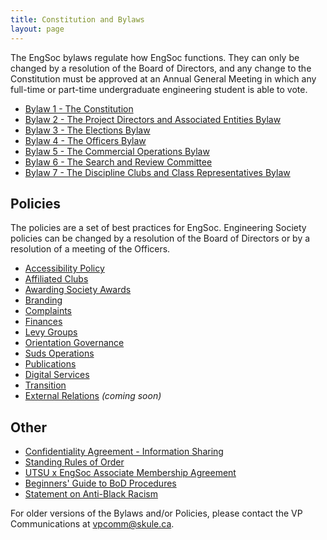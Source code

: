 ```yaml
---
title: Constitution and Bylaws
layout: page
---
```


The EngSoc bylaws regulate how EngSoc functions. They can only be changed by a resolution of the Board of Directors, and any change to the Constitution must be approved at an Annual General Meeting in which any full-time or part-time undergraduate engineering student is able to vote.
- [Bylaw 1 - The Constitution](https://github.com/skule/bylaws/blob/master/Bylaw%201.pdf)
- [Bylaw 2 - The Project Directors and Associated Entities Bylaw](https://github.com/skule/bylaws/blob/master/Bylaw%202.pdf)
- [Bylaw 3 - The Elections Bylaw](https://github.com/skule/bylaws/blob/master/Bylaw%203.pdf)
- [Bylaw 4 - The Officers Bylaw](https://github.com/skule/bylaws/blob/master/Bylaw%204.pdf)
- [Bylaw 5 - The Commercial Operations Bylaw](https://github.com/skule/bylaws/blob/master/Bylaw%205.pdf)
- [Bylaw 6 - The Search and Review Committee](https://github.com/skule/bylaws/blob/master/Bylaw%206.pdf)
- [Bylaw 7 - The Discipline Clubs and Class Representatives Bylaw](https://github.com/skule/bylaws/blob/master/Bylaw%207.pdf)

## Policies

The policies are a set of best practices for EngSoc. Engineering Society policies can be changed by a resolution of the Board of Directors or by a resolution of a meeting of the Officers.
- [Accessibility Policy](https://drive.google.com/file/d/1NBE9OM5YWWnhQfcE_s9wIuO8LECV3vDO)
- [Affiliated Clubs](https://drive.google.com/file/d/131fr_DDU6sE7p2DKIQtcqVucrNmtL5Ne)
- [Awarding Society Awards](/about/governing-documents/Policy-Awarding-Society-Awards-Feb2024.pdf)
- [Branding](https://drive.google.com/file/d/0B89eE6k71A1lV2lYUldBcWhUUDg)
- [Complaints](https://github.com/skule/bylaws/blob/master/policies/Policy-on-Complaints.pdf)
- [Finances](/about/governing-documents/Policy-Finances.pdf)
- [Levy Groups](https://drive.google.com/file/d/1h9RiVSQF4GSwvYrRV6cqZ8V4njTNLB6e) 
- [Orientation Governance](https://github.com/skule/bylaws/blob/master/policies/Orientation%20Governance%20Policy.pdf)
- [Suds Operations](/about/governing-documents/Policy-Suds-Operations.pdf)
- [Publications](/about/governing-documents/Policy-on-Publications.pdf)
- [Digital Services](https://github.com/skule/bylaws/blob/master/policies/Digital%20Services%20Policy.pdf)
- [Transition](https://github.com/skule/bylaws/blob/master/policies/Transition%20Policy.pdf)
- [External Relations](https://github.com/skule/bylaws/blob/master/policies/) *(coming soon)*

## Other

- [Confidentiality Agreement - Information Sharing](/about/governing-documents/Confidentiality-Agreement-Information-Sharing.pdf)
- [Standing Rules of Order](https://drive.google.com/file/d/1sM2DObFYXUmyGS7qEKLNuRu_yQl_ilMg/view?usp=sharing)
- [UTSU x EngSoc Associate Membership Agreement](/about/governing-documents/UTSU-EngSoc_Contract.pdf)
- [Beginners' Guide to BoD Procedures](/about/governing-documents/Beginners-Guide-to-BoD-Procedures.pdf)
- [Statement on Anti-Black Racism](https://drive.google.com/file/d/1UyNK9rd4yGtMXKcmKDaPTX40C9ZP_wnT/preview)


For older versions of the Bylaws and/or Policies, please contact the VP Communications at [vpcomm@skule.ca](mailto:vpcomm@skule.ca).
